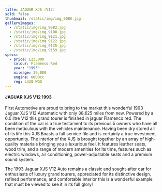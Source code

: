 ```yaml
---
title: JAGUAR XJS (V12)
sold: false
thumbnail: /static/img/img_9080.jpg
galleryImages:
  - /static/img/img_9082.jpg
  - /static/img/img_9100.jpg
  - /static/img/img_9121.jpg
  - /static/img/img_9122.jpg
  - /static/img/img_9135.jpg
  - /static/img/img_9159.jpg
specs:
  - price: £23,000
    colour: Flamenco Red
    year: "1993"
    mileage: 39,000
    engine: 6000cc
    reg: L428 WGO
---
```

#### JAGUAR XJS V12 1993

First Automotive are proud to bring to the market this wonderful 1993 Jaguar XJS V12 Automatic with only 38,625 miles from new. Powered by a 6.0 litre V12 this grand tourer is finished in jaguar Flamenco red. The condition of the car is a true testament to its previous 5 owners who have all been meticulous with the vehicles maintenance. Having been dry stored all of its life this XJS Boasts a full service file and is certainly a true investment opportunity. The interior of the XJS is brought together by an array of high-quality materials bringing you a luxurious feel. It features leather seats, wood trim, and a range of modern amenities for its time, features such as electric windows, air conditioning, power-adjustable seats and a premium sound system. 

The 1993 Jaguar XJS V12 Auto remains a classic and sought-after car for enthusiasts of luxury grand tourers, appreciated for its distinctive design, refined performance, and comfortable interior this is a wonderful example that must be viewed to see it in its full glory!